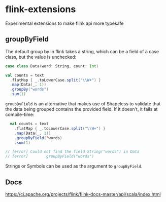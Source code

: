 # flink-extensions
Experimental extensions to make flink api more typesafe

## groupByField

The default group by in flink takes a string, which can be a field of a case 
class, but the value is unchecked:

```scala
case class Data(word: String, count: Int)

val counts = text
  .flatMap { _.toLowerCase.split("\\W+") }
  .map(Data(_, 1))
  .groupBy("words")
  .sum(1)
```

`groupByField` is an alternative that makes use of Shapeless to validate that
the data being grouped contains the provided field. If it doesn't, it fails at
compile-time:

```scala
  val counts = text
    .flatMap { _.toLowerCase.split("\\W+") }
    .map(Data(_, 1))
    .groupByField('words)
    .sum(1)

// [error] Could not find the field String("words") in Data
// [error]       .groupByField("words")
```

Strings or Symbols can be used as the argument to `groupByField`.

## Docs
https://ci.apache.org/projects/flink/flink-docs-master/api/scala/index.html
